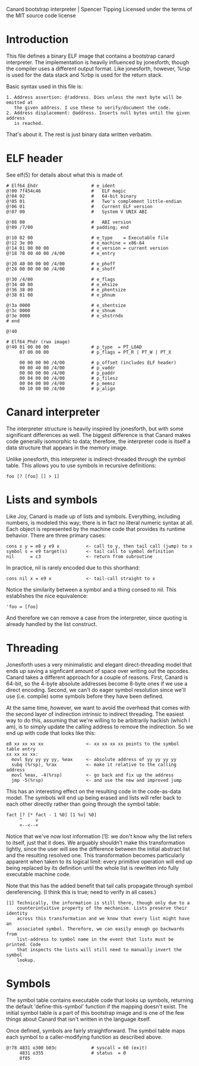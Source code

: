 Canard bootstrap interpreter | Spencer Tipping
Licensed under the terms of the MIT source code license

# Introduction

This file defines a binary ELF image that contains a bootstrap canard
interpreter. The implementation is heavily influenced by jonesforth, though the
compiler uses a different output format. Like jonesforth, however, %rsp is used
for the data stack and %rbp is used for the return stack.

Basic syntax used in this file is:

    1. Address assertion: @!address. Dies unless the next byte will be emitted at
       the given address. I use these to verify/document the code.
    2. Address displacement: @address. Inserts null bytes until the given address
       is reached.

That's about it. The rest is just binary data written verbatim.

# ELF header

See elf(5) for details about what this is made of.

    # Elf64_Ehdr                    # e_ident
    @!00 7f454c46                   #   ELF magic
    @!04 02                         #   64-bit binary
    @!05 01                         #   Two's complement little-endian
    @!06 01                         #   Current ELF version
    @!07 00                         #   System V UNIX ABI

    @!08 00                         #   ABI version
    @!09 /7/00                      # padding; end

    @!10 02 00                      # e_type    = Executable file
    @!12 3e 00                      # e_machine = x86-64
    @!14 01 00 00 00                # e_version = current version
    @!18 78 00 40 00 /4/00          # e_entry

    @!20 40 00 00 00 /4/00          # e_phoff
    @!28 00 00 00 00 /4/00          # e_shoff

    @!30 /4/00                      # e_flags
    @!34 40 00                      # e_ehsize
    @!36 38 00                      # e_phentsize
    @!38 01 00                      # e_phnum

    @!3a 0000                       # e_shentsize
    @!3c 0000                       # e_shnum
    @!3e 0000                       # e_shstrndx
    # end

    @!40

    # Elf64_Phdr (rwx image)
    @!40 01 00 00 00                # p_type  = PT_LOAD
         07 00 00 00                # p_flags = PT_R | PT_W | PT_X

         00 00 00 00 /4/00          # p_offset (includes ELF header)
         00 00 40 00 /4/00          # p_vaddr
         00 00 00 00 /4/00          # p_paddr
         00 04 00 00 /4/00          # p_filesz
         00 04 00 00 /4/00          # p_memsz
         00 10 00 00 /4/00          # p_align

# Canard interpreter

The interpreter structure is heavily inspired by jonesforth, but with some
significant differences as well. The biggest difference is that Canard makes
code generally isomorphic to data; therefore, the interpreter code is itself a
data structure that appears in the memory image.

Unlike jonesforth, this interpreter is indirect-threaded through the symbol
table. This allows you to use symbols in recursive definitions:

    foo [? [foo] [] > 1]

# Lists and symbols

Like Joy, Canard is made up of lists and symbols. Everything, including numbers,
is modeled this way; there is in fact no literal numeric syntax at all. Each
object is represented by the machine code that provides its runtime behavior.
There are three primary cases:

    cons x y = e8 y e9 x          <- call to y, then tail call (jump) to x
    symbol s = e9 target(s)       <- tail call to symbol definition
    nil      = c3                 <- return from subroutine

In practice, nil is rarely encoded due to this shorthand:

    cons nil x = e9 x             <- tail-call straight to x

Notice the similarity between a symbol and a thing consed to nil. This
establishes the nice equivalence:

    'foo = [foo]

And therefore we can remove a case from the interpreter, since quoting is
already handled by the list construct.

# Threading

Jonesforth uses a very minimalistic and elegant direct-threading model that ends
up saving a signficant amount of space over writing out the opcodes. Canard
takes a different approach for a couple of reasons. First, Canard is 64-bit, so
the 4-byte absolute addresses become 8-byte ones if we use a direct encoding.
Second, we can't do eager symbol resolution since we'll use (i.e. compile) some
symbols before they have been defined.

At the same time, however, we want to avoid the overhead that comes with the
second layer of indirection intrinsic to indirect threading. The easiest way to
do this, assuming that we're willing to be arbitrarily hackish (which I am), is
to simply update the calling address to remove the indirection. So we end up
with code that looks like this:

    e8 xx xx xx xx                <- xx xx xx xx points to the symbol table entry
    xx xx xx xx:
      movl $yy yy yy yy, %eax     <- absolute address of yy yy yy yy
      subq (%rsp), %rax           <- make it relative to the calling address
      movl %eax, -4(%rsp)         <- go back and fix up the address
      jmp -5(%rsp)                <- and use the new and improved jump

This has an interesting effect on the resulting code in the code-as-data model.
The symbols will end up being erased and lists will refer back to each other
directly rather than going through the symbol table:

    fact [? [* fact - 1 %0] [1 %v] %0]
         ^     v
         +--<--+

Notice that we've now lost information [1]: we don't know why the list refers to
itself, just that it does. We arguably shouldn't make this transformation
lightly, since the user will see the difference between the initial abstract
list and the resulting resolved one. This transformation becomes particularly
apparent when taken to its logical limit: every primitive operation will end up
being replaced by its definition until the whole list is rewritten into fully
executable machine code.

Note that this has the added benefit that tail calls propagate through symbol
dereferencing. (I think this is true; need to verify in all cases.)

    [1] Technically, the information is still there, though only due to a
        counterintuitive property of the mechanism. Lists preserve their identity
        across this transformation and we know that every list might have an
        associated symbol. Therefore, we can easily enough go backwards from
        list-address to symbol name in the event that lists must be printed. Code
        that inspects the lists will still need to manually invert the symbol
        lookup.

# Symbols

The symbol table contains executable code that looks up symbols, returning the
default 'define-this-symbol' function if the mapping doesn't exist. The initial
symbol table is a part of this bootstrap image and is one of the few things
about Canard that isn't written in the language itself.

Once defined, symbols are fairly straightforward. The symbol table maps each
symbol to a caller-modifying function as described above.

    @!78 4831 o300 b03c             # syscall = 60 (exit)
         4831 o355                  # status  = 0
         0f05